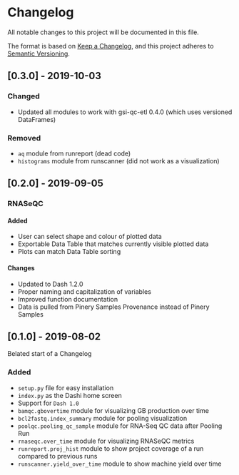 # Changelog
All notable changes to this project will be documented in this file.

The format is based on [Keep a Changelog](https://keepachangelog.com/en/1.0.0/),
and this project adheres to [Semantic Versioning](https://semver.org/spec/v2.0.0.html).

## [0.3.0] - 2019-10-03

### Changed
* Updated all modules to work with gsi-qc-etl 0.4.0 (which uses versioned
DataFrames)

### Removed
* `aq` module from runreport (dead code)
* `histograms` module from runscanner (did not work as a visualization)

## [0.2.0] - 2019-09-05

### RNASeQC
#### Added
* User can select shape and colour of plotted data
* Exportable Data Table that matches currently visible plotted data
* Plots can match Data Table sorting

#### Changes
* Updated to Dash 1.2.0
* Proper naming and capitalization of variables
* Improved function documentation
* Data is pulled from Pinery Samples Provenance instead of Pinery Samples


## [0.1.0] - 2019-08-02
Belated start of a Changelog

### Added
* `setup.py` file for easy installation
* `index.py` as the Dashi home screen
* Support for `Dash 1.0`
* `bamqc.gbovertime` module for visualizing GB production over time
* `bcl2fastq.index_summary` module for pooling visualization
* `poolqc.pooling_qc_sample` module for RNA-Seq QC data after Pooling Run
* `rnaseqc.over_time` module for visualizing RNASeQC metrics
* `runreport.proj_hist` module to show project coverage of a run compared to
previous runs
* `runscanner.yield_over_time` module to show machine yield over time
